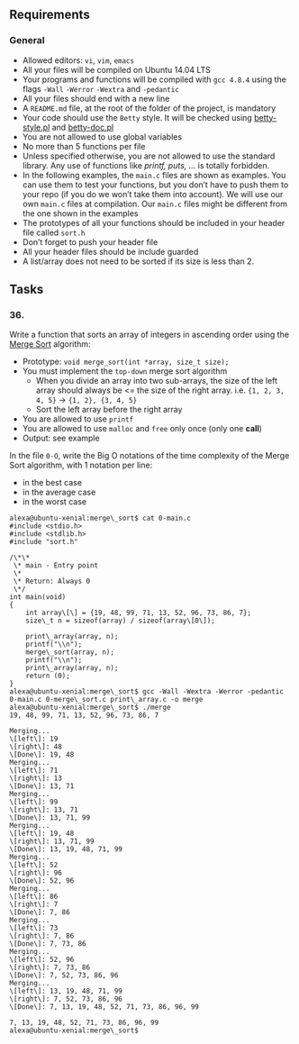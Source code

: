 ## Requirements

### General

- Allowed editors: `vi`, `vim`, `emacs`
- All your files will be compiled on Ubuntu 14.04 LTS
- Your programs and functions will be compiled with `gcc 4.8.4` using the flags `-Wall` `-Werror` `-Wextra` and `-pedantic`
- All your files should end with a new line
- A `README.md` file, at the root of the folder of the project, is mandatory
- Your code should use the `Betty` style. It will be checked using [betty-style.pl](https://github.com/hs-hq/Betty/blob/master/betty-style.pl "betty-style.pl") and [betty-doc.pl](https://github.com/hs-hq/Betty/blob/master/betty-doc.pl "betty-doc.pl")
- You are not allowed to use global variables
- No more than 5 functions per file
- Unless specified otherwise, you are not allowed to use the standard library. Any use of functions like _printf, puts, …_ is totally forbidden.
- In the following examples, the `main.c` files are shown as examples. You can use them to test your functions, but you don’t have to push them to your repo (if you do we won’t take them into account). We will use our own `main.c` files at compilation. Our `main.c` files might be different from the one shown in the examples
- The prototypes of all your functions should be included in your header file called `sort.h`
- Don’t forget to push your header file
- All your header files should be include guarded
- A list/array does not need to be sorted if its size is less than 2.

## Tasks

### 36.

Write a function that sorts an array of integers in ascending order using the [Merge Sort](/rltoken/ySi_kjCNSAeBKdsCl8SgZw "Merge Sort") algorithm:

- Prototype: `void merge_sort(int *array, size_t size);`
- You must implement the `top-down` merge sort algorithm
  - When you divide an array into two sub-arrays, the size of the left array should always be <= the size of the right array. i.e. `{1, 2, 3, 4, 5}` -> `{1, 2}, {3, 4, 5}`
  - Sort the left array before the right array
- You are allowed to use `printf`
- You are allowed to use `malloc` and `free` only once (only one **call**)
- Output: see example

In the file `0-O`, write the Big O notations of the time complexity of the Merge Sort algorithm, with 1 notation per line:

- in the best case
- in the average case
- in the worst case

```
alexa@ubuntu-xenial:merge\_sort$ cat 0-main.c
#include <stdio.h>
#include <stdlib.h>
#include "sort.h"

/\*\*
 \* main - Entry point
 \*
 \* Return: Always 0
 \*/
int main(void)
{
    int array\[\] = {19, 48, 99, 71, 13, 52, 96, 73, 86, 7};
    size\_t n = sizeof(array) / sizeof(array\[0\]);

    print\_array(array, n);
    printf("\\n");
    merge\_sort(array, n);
    printf("\\n");
    print\_array(array, n);
    return (0);
}
alexa@ubuntu-xenial:merge\_sort$ gcc -Wall -Wextra -Werror -pedantic 0-main.c 0-merge\_sort.c print\_array.c -o merge
alexa@ubuntu-xenial:merge\_sort$ ./merge
19, 48, 99, 71, 13, 52, 96, 73, 86, 7

Merging...
\[left\]: 19
\[right\]: 48
\[Done\]: 19, 48
Merging...
\[left\]: 71
\[right\]: 13
\[Done\]: 13, 71
Merging...
\[left\]: 99
\[right\]: 13, 71
\[Done\]: 13, 71, 99
Merging...
\[left\]: 19, 48
\[right\]: 13, 71, 99
\[Done\]: 13, 19, 48, 71, 99
Merging...
\[left\]: 52
\[right\]: 96
\[Done\]: 52, 96
Merging...
\[left\]: 86
\[right\]: 7
\[Done\]: 7, 86
Merging...
\[left\]: 73
\[right\]: 7, 86
\[Done\]: 7, 73, 86
Merging...
\[left\]: 52, 96
\[right\]: 7, 73, 86
\[Done\]: 7, 52, 73, 86, 96
Merging...
\[left\]: 13, 19, 48, 71, 99
\[right\]: 7, 52, 73, 86, 96
\[Done\]: 7, 13, 19, 48, 52, 71, 73, 86, 96, 99

7, 13, 19, 48, 52, 71, 73, 86, 96, 99
alexa@ubuntu-xenial:merge\_sort$
```
